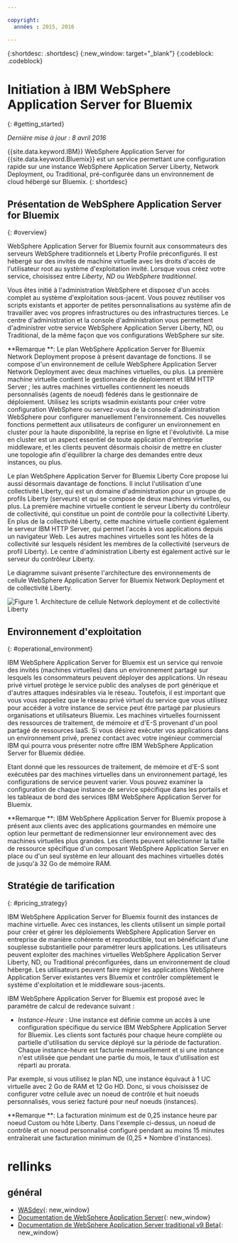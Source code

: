 ```yaml
---

copyright:
  années : 2015, 2016

---
```


{:shortdesc: .shortdesc}
{:new_window: target="_blank"}
{:codeblock: .codeblock}

# Initiation à IBM WebSphere Application Server for Bluemix
{: #getting_started}

*Dernière mise à jour : 8 avril 2016*

{{site.data.keyword.IBM}} WebSphere Application Server for {{site.data.keyword.Bluemix}} est un service permettant une configuration rapide
sur une instance WebSphere Application Server Liberty, Network Deployment, ou Traditional, pré-configurée dans un environnement de cloud hébergé sur
Bluemix.
{: shortdesc}

## Présentation de WebSphere Application Server for Bluemix
{: #overview}

WebSphere Application Server for Bluemix fournit aux consommateurs des serveurs WebSphere traditionnels et Liberty Profile
préconfigurés. Il est hébergé sur des invités de machine virtuelle avec les droits d'accès de l'utilisateur root au système d'exploitation invité. Lorsque vous
créez votre service, choisissez entre *Liberty*, *ND* ou *WebSphere traditionnel*.

Vous êtes initié à l'administration WebSphere et disposez d'un accès complet au système d'exploitation sous-jacent. Vous pouvez réutiliser vos scripts existants et apporter de petites personnalisations au système afin de travailler avec vos propres infrastructures ou des
infrastructures tierces. Le centre d'administration et la console d'administration vous permettent d'administrer votre service WebSphere Application Server Liberty,
ND, ou Traditional, de la même façon que vos configurations WebSphere sur site.


**Remarque **: Le plan WebSphere Application Server for Bluemix Network Deployment propose à présent davantage de fonctions. Il se compose
d'un environnement de cellule WebSphere Application Server Network Deployment avec deux machines virtuelles, ou plus.
La première machine virtuelle contient le gestionnaire de déploiement et IBM
HTTP Server ; les autres machines virtuelles contiennent les noeuds personnalisés (agents de noeud) fédérés dans le gestionnaire de déploiement. Utilisez les scripts wsadmin existants pour créer votre configuration WebSphere ou servez-vous de la console d'administration WebSphere pour configurer
manuellement l'environnement. Ces nouvelles fonctions permettent aux utilisateurs de configurer un environnement en cluster pour la haute disponibilité, la
reprise en ligne et l'évolutivité. La mise en cluster est un aspect essentiel de toute application d'entreprise middleware, et les clients peuvent désormais choisir de mettre en cluster une
topologie afin d'équilibrer la charge des demandes entre deux instances, ou plus.

Le plan WebSphere Application Server for Bluemix Liberty Core propose lui aussi désormais davantage de fonctions. Il inclut l'utilisation d'une collectivité Liberty, qui est un domaine d'administration pour un groupe de profils Liberty (serveurs) et qui se
compose de deux machines virtuelles, ou plus. La première machine virtuelle contient le serveur Liberty du contrôleur de collectivité, qui constitue un point de contrôle pour la collectivité Liberty. En plus de la collectivité Liberty, cette machine virtuelle contient également le serveur IBM HTTP Server, qui permet l'accès à vos applications depuis un
navigateur Web. Les autres machines virtuelles sont les hôtes de la collectivité sur lesquels résident les membres de la collectivité (serveurs de profil
Liberty). Le centre d'administration Liberty est également activé sur le serveur du contrôleur Liberty.

Le diagramme suivant présente l'architecture des environnements de cellule WebSphere Application Server for Bluemix Network Deployment et de collectivité
Liberty.

![Figure 1. Architecture de cellule Network deployment et de collectivité Liberty](images/CellCollectiveDiagram.gif)

## Environnement d'exploitation
{: #operational_environment}

IBM WebSphere Application Server for Bluemix est un service qui renvoie des invités (machines virtuelles) dans un environnement partagé
sur lesquels les consommateurs peuvent déployer des applications. Un réseau privé virtuel protège le service public des analyses de port générique et d'autres attaques indésirables via le réseau. Toutefois,
il est important que vous vous rappeliez que le réseau privé virtuel du service que vous utilisez pour accéder à votre instance de service
peut être partagé par plusieurs organisations et utilisateurs Bluemix. Les machines virtuelles fournissent des ressources de traitement, de mémoire
et d'E-S provenant d'un pool partagé de ressources IaaS. Si vous désirez exécuter vos applications dans un environnement privé, prenez contact avec votre
ingénieur commercial IBM qui pourra vous présenter notre offre IBM WebSphere Application Server for Bluemix dédiée.

Etant donné que les ressources de traitement,
de mémoire et d'E-S sont exécutées par des machines virtuelles dans un environnement partagé, les configurations de service peuvent varier. Vous pouvez
examiner la configuration de chaque instance de service spécifique dans les portails et les tableaux de bord des services IBM
WebSphere Application Server for
Bluemix.

**Remarque **: IBM WebSphere Application Server for Bluemix propose à présent aux clients avec des applications gourmandes en mémoire
une option leur permettant de redimensionner leur environnement avec des machines virtuelles plus grandes. Les clients peuvent sélectionner
la taille de ressource spécifique d'un composant WebSphere Application Server en place ou d'un seul système en leur allouant des machines virtuelles dotés de
jusqu'à 32 Go de mémoire RAM.

## Stratégie de tarification
{: #pricing_strategy}

IBM WebSphere Application Server for Bluemix fournit des instances de machine virtuelle. Avec ces instances, les clients utilisent un simple portail pour
créer et gérer les déploiements WebSphere Application Server en entreprise de manière cohérente et reproductible, tout en bénéficiant d'une souplesse substantielle
pour paramétrer leurs applications. Les utilisateurs peuvent exploiter des machines virtuelles WebSphere Application Server Liberty,
ND, ou Traditional préconfigurées, dans un environnement de cloud hébergé. Les utilisateurs peuvent faire migrer les applications
WebSphere Application Server existantes vers Bluemix et contrôler complètement le système d'exploitation et le middleware sous-jacents.

IBM WebSphere Application Server for Bluemix est proposé avec le paramètre de calcul de redevance suivant :

*  *Instance-Heure* : Une instance est définie comme un accès à une configuration spécifique du service
IBM WebSphere Application Server for Bluemix. Les clients sont facturés pour chaque heure complète ou partielle d'utilisation du service déployé
sur la période de facturation. Chaque instance-heure est facturée mensuellement et si une instance n'est utilisée que pendant une partie du mois,
le taux d'utilisation est réparti au prorata.

Par exemple, si vous utilisez le plan ND, une instance équivaut à 1 UC virtuelle avec 2 Go de RAM et 12 Go HD. Donc, si vous choisissez de
configurer votre cellule avec un noeud de contrôle et huit noeuds personnalisés, vous seriez facturé pour neuf noeuds
(instances).

**Remarque **: La facturation minimum est de 0,25 instance heure par noeud Custom ou hôte Liberty. Dans l'exemple ci-dessus, un noeud de
contrôle et un noeud personnalisé configuré pendant au moins 15 minutes entraînerait une facturation minimum de (0,25 * Nombre d'instances).

# rellinks
## général
* [WASdev](https://developer.ibm.com/wasdev/){: new_window}
* [Documentation de WebSphere Application Server](http://www.ibm.com/support/knowledgecenter/SSAW57_8.5.5/as_ditamaps/was855_welcome_ndmp.html){: new_window}
* [Documentation de WebSphere Application Server
traditional v9 Beta](http://www.ibm.com/support/knowledgecenter/SSEQTP_9.0.0/as_ditamaps/was900_welcome_base.html){: new_window}
